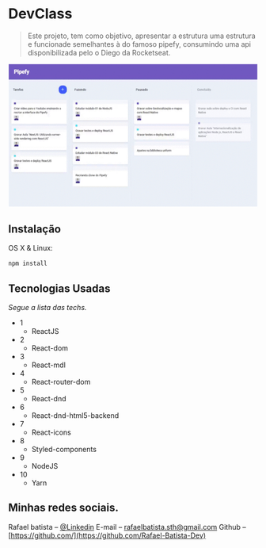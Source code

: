 # DevClass

> Este projeto, tem como objetivo, apresentar a estrutura uma estrutura e funcionade semelhantes à do famoso pipefy, consumindo uma api disponibilizada pelo o Diego da Rocketseat.

![Imagens](https://github.com/Rafael-Batista-Dev/pipefy/blob/master/front-end/public/pipefy.gif)

## Instalação

OS X & Linux:

```sh
npm install
```

## Tecnologias Usadas

_Segue a lista das techs._

- 1
  - ReactJS
- 2
  - React-dom
- 3
  - React-mdl
- 4
  - React-router-dom
- 5
  - React-dnd
- 6
  - React-dnd-html5-backend
- 7
  - React-icons
- 8
  - Styled-components
- 9
  - NodeJS
- 10
  - Yarn

## Minhas redes sociais.

Rafael batista – [@Linkedin](https://www.linkedin.com/in/rafael-batista-dev/)
E-mail – rafaelbatista.sth@gmail.com
Github –[https://github.com/](https://github.com/Rafael-Batista-Dev)
